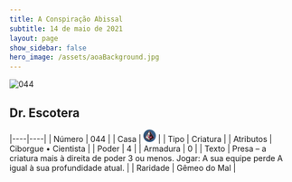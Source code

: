 ```yaml
---
title: A Conspiração Abissal
subtitle: 14 de maio de 2021
layout: page
show_sidebar: false
hero_image: /assets/aoaBackground.jpg
---
```


![044](https://cards-keyforge.s3.eu-north-1.amazonaws.com/media/pt/tac/044.png)

## Dr. Escotera

|----|----|
| Número | 044 |
| Casa | ![Conspiracy](https://raw.githubusercontent.com/cardsofkeyforge/cardsofkeyforge.github.io/master/tac/conspiracy.png "Conspiração") |
| Tipo | Criatura |
| Atributos | Ciborgue • Cientista |
| Poder | 4 |
| Armadura | 0 |
| Texto | Presa – a criatura mais à direita de  poder 3 ou menos. Jogar: A sua equipe perde A igual à  sua profundidade atual. |
| Raridade | Gêmeo do Mal |
